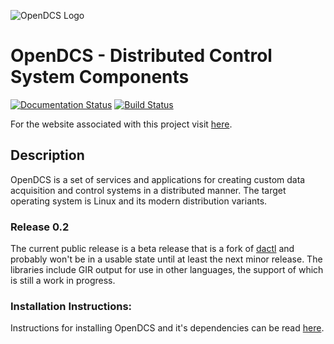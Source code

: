 ![OpenDCS Logo][logo]

# OpenDCS - Distributed Control System Components
[![Documentation Status](https://readthedocs.org/projects/dactl/badge/?version=latest)](https://readthedocs.org/projects/dactl/?badge=latest)
[![Build Status](https://travis-ci.org/open-dcs/dcs.svg)](https://travis-ci.org/open-dcs/dcs)

For the website associated with this project visit [here][gh-pages].

## Description

OpenDCS is a set of services and applications for creating custom data
acquisition and control systems in a distributed manner. The target operating
system is Linux and its modern distribution variants.

### Release 0.2

The current public release is a beta release that is a fork of
[dactl](https://github.com/coanda/dactl) and probably won't be in a usable
state until at least the next minor release. The libraries include GIR output
for use in other languages, the support of which is still a work in progress.

### Installation Instructions:

Instructions for installing OpenDCS and it's dependencies can be read
[here](https://dactl.readthedocs.org/en/latest/setup.html).

[logo]: https://open-dcs.github.io/assets/img/dcs.svg "OpenDCS Logo"
[gh-pages]: https://open-dcs.github.io/ "OpenDCS Pages"
